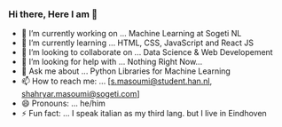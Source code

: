 ### Hi there, Here I am 👋

- 🔭 I’m currently working on ... Machine Learning at Sogeti NL
- 🌱 I’m currently learning ... HTML, CSS, JavaScript and React JS
- 👯 I’m looking to collaborate on ... Data Science & Web Developement
- 🤔 I’m looking for help with ... Nothing Right Now...
- 💬 Ask me about ... Python Libraries for Machine Learning
- 📫 How to reach me: ... [s.masoumi@student.han.nl, shahryar.masoumi@sogeti.com]
- 😄 Pronouns: ... he/him
- ⚡ Fun fact: ... I speak italian as my third lang. but I live in Eindhoven
